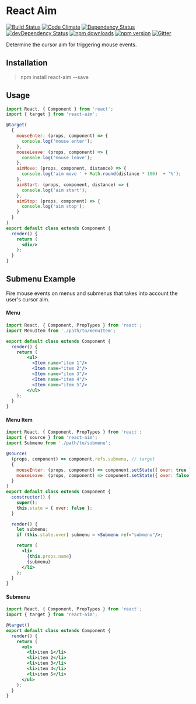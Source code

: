 # React Aim

[![Build Status](https://travis-ci.org/gabrielbull/react-aim.svg?branch=master)](https://travis-ci.org/gabrielbull/react-aim)
[![Code Climate](https://codeclimate.com/github/gabrielbull/react-aim/badges/gpa.svg)](https://codeclimate.com/github/gabrielbull/react-aim)
[![Dependency Status](https://david-dm.org/gabrielbull/react-aim.svg)](https://david-dm.org/gabrielbull/react-aim)
[![devDependency Status](https://david-dm.org/gabrielbull/react-aim/dev-status.svg)](https://david-dm.org/gabrielbull/react-aim#info=devDependencies)
[![npm downloads](http://img.shields.io/npm/dt/react-aim.svg)](https://www.npmjs.org/package/react-aim)
[![npm version](https://img.shields.io/npm/v/react-aim.svg)](https://www.npmjs.org/package/react-aim)
[![Gitter](https://badges.gitter.im/Join%20Chat.svg)](https://gitter.im/gabrielbull/react-aim?utm_source=badge&utm_medium=badge&utm_campaign=pr-badge)

Determine the cursor aim for triggering mouse events.

## Installation

> npm install react-aim --save

## Usage

```jsx
import React, { Component } from 'react';
import { target } from 'react-aim';

@target(
  {
    mouseEnter: (props, component) => {
      console.log('mouse enter');
    },
    mouseLeave: (props, component) => {
      console.log('mouse leave');
    },
    aimMove: (props, component, distance) => {
      console.log('aim move ' + Math.round(distance * 100)  + '%');
    },
    aimStart: (props, component, distance) => {
      console.log('aim start');
    },
    aimStop: (props, component) => {
      console.log('aim stop');
    }
  }
)
export default class extends Component {
  render() {
    return (
      <div/>
    );
  }
}
```

## Submenu Example

Fire mouse events on menus and submenus that takes into account the user's cursor aim.

#### Menu

```jsx
import React, { Component, PropTypes } from 'react';
import MenuItem from './path/to/menuItem';

export default class extends Component {
  render() {
    return (
        <ul>
          <Item name="item 1"/>
          <Item name="item 2"/>
          <Item name="item 3"/>
          <Item name="item 4"/>
          <Item name="item 5"/>
        </ul>
    );
  }
}
```

#### Menu Item

```jsx
import React, { Component, PropTypes } from 'react';
import { source } from 'react-aim';
import Submenu from './path/to/submenu';

@source(
  (props, component) => component.refs.submenu, // target
  {
    mouseEnter: (props, component) => component.setState({ over: true }),
    mouseLeave: (props, component) => component.setState({ over: false })
  }
)
export default class extends Component {
  constructor() {
    super();
    this.state = { over: false };
  }

  render() {
    let submenu;
    if (this.state.over) submenu = <Submenu ref="submenu"/>;

    return (
      <li>
        {this.props.name}
        {submenu}
      </li>
    );
  }
}
```

#### Submenu

```jsx
import React, { Component, PropTypes } from 'react';
import { target } from 'react-aim';

@target()
export default class extends Component {
  render() {
    return (
      <ul>
        <li>item 1</li>
        <li>item 2</li>
        <li>item 3</li>
        <li>item 4</li>
        <li>item 5</li>
      </ul>
    );
  }
}
```
